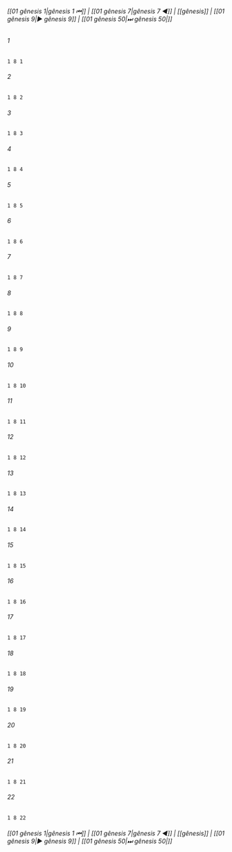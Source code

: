 
###### [[01 gênesis 1|gênesis 1 ⏮]] | [[01 gênesis 7|gênesis 7 ◀]] | [[gênesis]] | [[01 gênesis 9|▶ gênesis 9]] | [[01 gênesis 50|⏭ gênesis 50|]]

###### 1
``` verse
1 8 1 
```
###### 2
``` verse
1 8 2 
```
###### 3
``` verse
1 8 3 
```
###### 4
``` verse
1 8 4 
```
###### 5
``` verse
1 8 5 
```
###### 6
``` verse
1 8 6 
```
###### 7
``` verse
1 8 7 
```
###### 8
``` verse
1 8 8 
```
###### 9
``` verse
1 8 9 
```
###### 10
``` verse
1 8 10 
```
###### 11
``` verse
1 8 11 
```
###### 12
``` verse
1 8 12 
```
###### 13
``` verse
1 8 13 
```
###### 14
``` verse
1 8 14 
```
###### 15
``` verse
1 8 15 
```
###### 16
``` verse
1 8 16 
```
###### 17
``` verse
1 8 17 
```
###### 18
``` verse
1 8 18 
```
###### 19
``` verse
1 8 19 
```
###### 20
``` verse
1 8 20 
```
###### 21
``` verse
1 8 21 
```
###### 22
``` verse
1 8 22 
```

###### [[01 gênesis 1|gênesis 1 ⏮]] | [[01 gênesis 7|gênesis 7 ◀]] | [[gênesis]] | [[01 gênesis 9|▶ gênesis 9]] | [[01 gênesis 50|⏭ gênesis 50|]]

